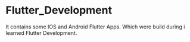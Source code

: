 # Flutter_Development
It contains some IOS and Android Flutter Apps. Which were build during i learned Flutter Development.
